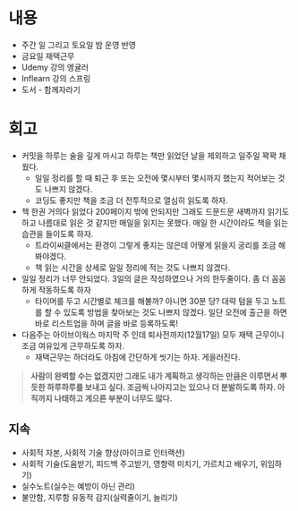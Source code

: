 # 내용

- 주간 일 그리고 토요일 밤 운영 반영
- 금요일 재택근무
- Udemy 강의 엥귤러
- Inflearn 강의 스프링
- 도서 - 함께자라기

# 회고
- 커밋을 하루는 술을 깊게 마시고 하루는 책만 읽었던 날을 제외하고 일주일 꽉꽉 채웠다.
    - 일일 정리를 할 때 퇴근 후 또는 오전에 몇시부터 몇시까지 했는지 적어보는 것도 나쁘지 않겠다.
    - 코딩도 좋지만 책을 조금 더 전투적으로 열심히 읽도록 하자.
- 책 한권 거의다 읽었다 200페이지 밖에 안되지만 그래도 드문드문 새벽까지 읽기도 하고 나름대로 읽은 것 같지만 매일을 읽지는 못했다. 매일 한 시간이라도 책을 읽는 습관을 들이도록 하자.
    - 트라이씨클에서는 환경이 그렇게 좋지는 않은데 어떻게 읽을지 궁리를 조금 해봐야겠다.
    - 책 읽는 시간을 상세로 일일 정리에 적는 것도 나쁘지 않겠다.
- 일일 정리가 너무 안되었다. 3일의 글은 작성하였으나 거의 한두줄이다. 좀 더 꼼꼼하게 작동하도록 하자
    - 타이머를 두고 시간별로 체크를 해볼까? 아니면 30분 당? 대략 텀을 두고 노트를 할 수 있도록 방법을 찾아보는 것도 나쁘지 않겠다. 일단 오전에 출근을 하면 바로 리스트업을 하며 글을 바로 등록하도록!
- 다음주는 아이브이웍스 마지막 주 인데 퇴사전까지(12월17일) 모두 재택 근무이니 조금 여유있게 근무하도록 하자.
    - 재택근무는 하더라도 아침에 간단하게 씻기는 하자. 게을러진다.

> **사람이 완벽할 수는 없겠지만 그래도 내가 계획하고 생각하는 만큼은 이루면서 뿌듯한 하루하루를 보내고 싶다. 조금씩 나아지고는 있으나 더 분발하도록 하자. 아직까지 나태하고 게으른 부분이 너무도 많다.**
> 

## 지속
- 사회적 자본, 사회적 기술 향상(마이크로 인터랙션)
- 사회적 기술(도움받기, 피드백 주고받기, 영향력 미치기, 가르치고 배우기, 위임하기)
- 실수노트(실수는 예방이 아닌 관리)
- 불안함, 지루함 유동적 감지(실력줄이기, 늘리기)